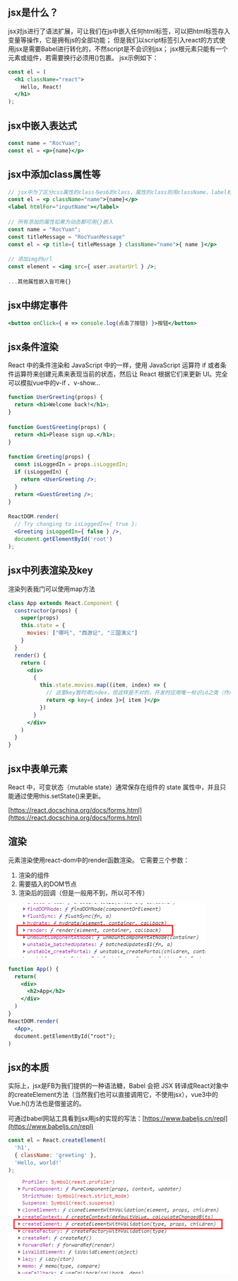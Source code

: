 ## jsx是什么？

jsx对js进行了语法扩展，可让我们在js中嵌入任何html标签，可以把html标签存入变量等操作，它是拥有js的全部功能；
但是我们以script标签引入react的方式使用jsx是需要Babel进行转化的，不然script是不会识别jsx；
jsx根元素只能有一个元素或组件，若需要换行必须用()包裹。
jsx示例如下：

```jsx
const el = (
  <h1 className="react">
    Hello, React!
  </h1>
);
```
## jsx中嵌入表达式

```jsx
const name = "RocYuan";
const el = <p>{name}</p>
```
## jsx中添加class属性等

```jsx
// jsx中为了区分css属性的class与es6的class，属性的class则用className，label标签中的for则用htmlFor替换
const el = <p className="name">{name}</p>
<label htmlFor="inputName"></label>

// 所有添加的属性如果为动态都可用{}嵌入
const name = "RocYuan";
const titleMessage = "RocYuanMessage"
const el = <p title={ titleMessage } className="name">{ name }</p>

// 添加img的url
const element = <img src={ user.avatarUrl } />;

...其他属性嵌入皆可用{}
```
## jsx中绑定事件

```jsx
<button onClick={ e => console.log(点击了按钮) }>按钮</button>
```
## jsx条件渲染

React 中的条件渲染和 JavaScript 中的一样，使用 JavaScript 运算符 if 或者条件运算符来创建元素来表现当前的状态，然后让 React 根据它们来更新 UI。完全可以模拟vue中的v-if 、v-show…

```jsx
function UserGreeting(props) {
  return <h1>Welcome back!</h1>;
}

function GuestGreeting(props) {
  return <h1>Please sign up.</h1>;
}

function Greeting(props) {
  const isLoggedIn = props.isLoggedIn;
  if (isLoggedIn) {
    return <UserGreeting />;
  }
  return <GuestGreeting />;
}

ReactDOM.render(
  // Try changing to isLoggedIn={ true }:
  <Greeting isLoggedIn={ false } />,
  document.getElementById('root')
);
```
## jsx中列表渲染及key

渲染列表我门可以使用map方法

```jsx
class App extends React.Component {
  constructor(props) {
    super(props)
    this.state = {
      movies: ["哪吒", "西游记", "三国演义"]
    }
  }
  render() {
    return (
      <div>
        {
          this.state.movies.map((item, index) => {
            // 这里key暂时用index，但这样是不对的，开发时应用唯一标识id之类（作用就不用多说了）
            return <p key={ index }>{ item }</p>
          })
        }
      </div>
    )
  }
}
```
## jsx中表单元素

React 中，可变状态（mutable state）通常保存在组件的 state 属性中，并且只能通过使用this.setState()来更新。

[https://react.docschina.org/docs/forms.html](https://react.docschina.org/docs/forms.html)
## 渲染

元素渲染使用react-dom中的render函数渲染。
它需要三个参数：
1. 渲染的组件
2. 需要插入的DOM节点
3. 渲染后的回调（但是一般用不到，所以可不传）

![](assets/【react】jsx与渲染/1.png)

```jsx
function App() {
  return(
    <div>
      <h2>App</h2>
    </div>
  )
}
ReactDOM.render(
  <App>,
  document.getElementById("root");
)
```
## jsx的本质

实际上，jsx是FB为我们提供的一种语法糖，Babel 会把 JSX 转译成React对象中的createElement方法（当然我们也可以直接调用它，不使用jsx），vue3中的Vue.h()方法也是借鉴这的。

可通过babel网站工具看到jsx用js的实现的写法：[https://www.babeljs.cn/repl](https://www.babeljs.cn/repl)

```jsx
const el = React.createElement(
  'h1',
  { className: 'greeting' },
  'Hello, world!'
);
```

![](assets/【react】jsx与渲染/2.png)
